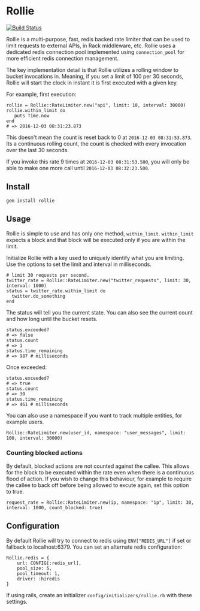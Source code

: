 # Rollie

[![Build Status](https://travis-ci.org/zldavis/rollie.svg?branch=master)](https://travis-ci.org/zldavis/rollie)

Rollie is a multi-purpose, fast, redis backed rate limiter that can be used to limit requests to external APIs, in Rack
middleware, etc. Rollie uses a dedicated redis connection pool implemented using `connection_pool` for more efficient
redis connection management.
   
The key implementation detail is that Rollie utilizes a rolling window to bucket invocations in. Meaning, if you set
a limit of 100 per 30 seconds, Rollie will start the clock in instant it is first executed with a given key.
     
For example, first execution:
```
rollie = Rollie::RateLimiter.new("api", limit: 10, interval: 30000)
rollie.within_limit do
   puts Time.now
end
# => 2016-12-03 08:31:23.873
```

This doesn't mean the count is reset back to 0 at `2016-12-03 08:31:53.873`. Its a continuous rolling count, the count
is checked with every invocation over the last 30 seconds.
 
If you invoke this rate 9 times at `2016-12-03 08:31:53.500`, you will only be able to make one more call until `2016-12-03 08:32:23.500`. 

## Install

```
gem install rollie
```

## Usage

Rollie is simple to use and has only one method, `within_limit`. `within_limit` expects a block and that block will be
executed only if you are within the limit.

Initialize Rollie with a key used to uniquely identify what you are limiting. Use the options to set the limit and
interval in milliseconds.
```
# limit 30 requests per second.
twitter_rate = Rollie::RateLimiter.new("twitter_requests", limit: 30, interval: 1000)
status = twitter_rate.within_limit do
  twitter.do_something
end
```

The status will tell you the current state. You can also see the current count and how long until the bucket resets.
```
status.exceeded?
# => false
status.count
# => 1
status.time_remaining
# => 987 # milliseconds
```

Once exceeded:
```
status.exceeded?
# => true
status.count
# => 30
status.time_remaining
# => 461 # milliseconds
```  

You can also use a namespace if you want to track multiple entities, for example users.
```
Rollie::RateLimiter.new(user_id, namespace: "user_messages", limit: 100, interval: 30000)
```

### Counting blocked actions

By default, blocked actions are not counted against the callee. This allows for the block to be executed within the
rate even when there is a continuous flood of action. If you wish to change this behaviour, for example to require the callee to back off before being allowed to excute again, set this option to true.

```
request_rate = Rollie::RateLimiter.new(ip, namespace: "ip", limit: 30, interval: 1000, count_blocked: true)
```

## Configuration

By default Rollie will try to connect to redis using `ENV["REDIS_URL"]` if set or fallback to localhost:6379. You can
set an alternate redis configuration:
```
Rollie.redis = {
    url: CONFIG[:redis_url],
    pool_size: 5,
    pool_timeout: 1,
    driver: :hiredis
}
```

If using rails, create an initializer `config/initializers/rollie.rb` with these settings.